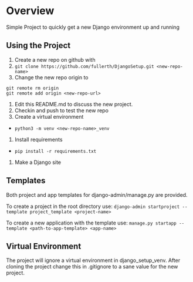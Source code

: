 # Overview
Simple Project to quickly get a new Django environment up and running

## Using the Project
1. Create a new repo on github with <new-repo-name>
1. `git clone https://github.com/fullerth/DjangoSetup.git <new-repo-name>`
1. Change the new repo origin to <new-repo-url>
  ```
  git remote rm origin
  git remote add origin <new-repo-url>
  ```
1. Edit this README.md to discuss the new project.
1. Checkin and push to test the new repo
1. Create a virtual environment
  * `python3 -m venv <new-repo-name>_venv`
1. Install requirements
  * `pip install -r requirements.txt`
1. Make a Django site

## Templates
Both project and app templates for django-admin/manage.py are provided.

To create a project in the root directory use:
`django-admin startproject --template project_template <project-name>`

To create a new application with the template use:
`manage.py startapp --template <path-to-app-template> <app-name>`

## Virtual Environment
The project will ignore a virtual environment in django_setup_venv. After 
cloning the project change this in .gitignore to a sane value for the new 
project.
